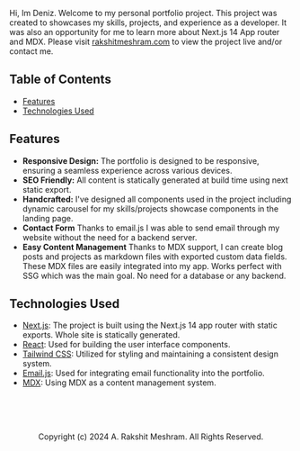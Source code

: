 Hi, Im Deniz. Welcome to my personal portfolio project. This project was created to showcases my skills, projects, and experience as a developer. It was also an opportunity for me to learn more about Next.js 14 App router and MDX. Please visit [rakshitmeshram.com](https://rakshitmeshram.com/) to view the project live and/or contact me.

## Table of Contents

-   [Features](#features)
-   [Technologies Used](#technologies-used)

## Features

-   **Responsive Design:** The portfolio is designed to be responsive, ensuring a seamless experience across various devices.
-   **SEO Friendly:** All content is statically generated at build time using next static export.
-   **Handcrafted:** I've designed all components used in the project including dynamic carousel for my skills/projects showcase components in the landing page.
-   **Contact Form** Thanks to email.js I was able to send email through my website without the need for a backend server.
-   **Easy Content Management** Thanks to MDX support, I can create blog posts and projects as markdown files with exported custom data fields. These MDX files are easily integrated into my app. Works perfect with SSG which was the main goal. No need for a database or any backend.

## Technologies Used

-   [Next.js](https://nextjs.org/): The project is built using the Next.js 14 app router with static exports. Whole site is statically generated.
-   [React](https://reactjs.org/): Used for building the user interface components.
-   [Tailwind CSS](https://tailwindcss.com/): Utilized for styling and maintaining a consistent design system.
-   [Email.js](https://www.emailjs.com/): Used for integrating email functionality into the portfolio.
-   [MDX](https://mdxjs.com/): Using MDX as a content management system.

<br/>
<br/>
<br/>
<p align="center">
    Copyright (c) 2024 A. Rakshit Meshram. All Rights Reserved.
</p>
